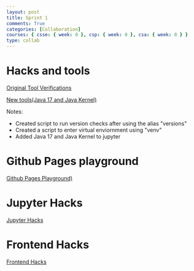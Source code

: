 ```yaml
---
layout: post
title: Sprint 1
comments: True
categories: [Collaboration]
courses: { csse: { week: 0 }, csp: { week: 0 }, csa: { week: 0 } }
type: collab
---
```


# Hacks and tools

[Original Tool Verifications](https://imaad08.github.io/studentcsa/verify/)

[New tools(Java 17 and Java Kernel)](https://imaad08.github.io/studentcsa/newtools/)

Notes:
- Created script to run version checks after using the alias "versions"
- Created a script to enter virtual enviornment using "venv"
- Added Java 17 and Java Kernel to jupyter


# Github Pages playground
[Github Pages Playground)](https://imaad08.github.io/studentcsa/pagesplayground/)


# Jupyter Hacks
[Jupyter Hacks](https://imaad08.github.io/studentcsa/jupyterhacks-ipynb-2)


# Frontend Hacks
[Frontend Hacks](https://imaad08.github.io/studentcsa/frontendhacks-ipynb-2)
